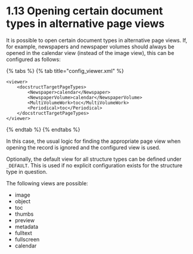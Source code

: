 # 1.13 Opening certain document types in alternative page views

It is possible to open certain document types in alternative page views. If, for example, newspapers and newspaper volumes should always be opened in the calendar view (instead of the image view), this can be configured as follows:

{% tabs %}
{% tab title="config_viewer.xml" %}
```markup
<viewer>
    <docstructTargetPageTypes>
        <Newspaper>calendar</Newspaper>
        <NewspaperVolume>calendar</NewspaperVolume>
        <MultiVolumeWork>toc</MultiVolumeWork>
        <Periodical>toc</Periodical>
    </docstructTargetPageTypes>
</viewer>
```
{% endtab %}
{% endtabs %}

In this case, the usual logic for finding the appropriate page view when opening the record is ignored and the configured view is used.&#x20;

Optionally, the default view for all structure types can be defined under `_DEFAULT`. This is used if no explicit configuration exists for the structure type in question.&#x20;

The following views are possible:

* image
* object
* toc
* thumbs
* preview
* metadata
* fulltext
* fullscreen
* calendar
